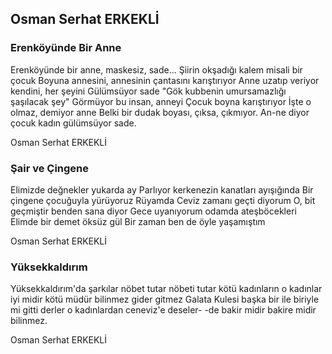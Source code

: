 ## Osman Serhat ERKEKLİ

### Erenköyünde Bir Anne

Erenköyünde bir anne, maskesiz, sade...
Şiirin okşadığı kalem misali bir çocuk
Boyuna annesini, annesinin çantasını karıştırıyor
Anne uzatıp veriyor kendini, her şeyini
Gülümsüyor sade
"Gök kubbenin umursamazlığı şaşılacak şey"
Görmüyor bu insan, anneyi
Çocuk boyna karıştırıyor
İşte o olmaz, demiyor anne
Belki bir dudak boyası, çıksa, çıkmıyor.
An-ne diyor çocuk
kadın gülümsüyor sade.

Osman Serhat ERKEKLİ

### Şair ve Çingene

Elimizde değnekler yukarda ay
Parlıyor kerkenezin kanatları
                            ayışığında
Bir çingene çocuğuyla
                       yürüyoruz
Rüyamda
Ceviz zamanı geçti diyorum
O, bit geçmiştir benden sana
                                 diyor
Gece uyanıyorum odamda
                     ateşböcekleri
Elimde bir demet öksüz gül
Bir zaman ben de öyle
                       yaşamıştım

Osman Serhat ERKEKLİ

### Yüksekkaldırım

Yüksekkaldırım'da şarkılar nöbet tutar
nöbeti tutar kötü kadınların
o kadınlar iyi midir kötü müdür bilinmez
gider gitmez Galata Kulesi başka bir ile
biriyle mi gitti derler o kadınlardan ceneviz'e
                   deseler-
-de bakir midir bakire midir bilinmez.

Osman Serhat ERKEKLİ